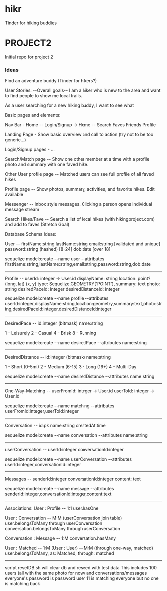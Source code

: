 # hikr
Tinder for hiking buddies

# PROJECT2
Initial repo for project 2

### Ideas

Find an adventure buddy
(Tinder for hikers?)


User Stories:
--Overall goals--
I am a hiker who is new to the area and want to find people to show me local trails.

As a user searching for a new hiking buddy, I want to see what


Basic pages and elements:

Nav Bar - Home -- Login/Signup  -> Home --  Search Faves Friends Profile

Landing Page - Show basic overview and call to action (try not to be too generic...)

Login/Signup pages - ...

Search/Match page -- Show one other member at a time with a profile photo and summary with one faved hike.

Other User profile page -- Matched users can see full profile of all faved hikes 

Profile page -- Show photos, summary, activities, and favorite hikes. Edit available

Messenger -- Inbox style messages. Clicking a person opens individual message stream

Search Hikes/Fave -- Search a list of local hikes (with hikingproject.com) and add to faves (Stretch Goal)



Database Schema Ideas:

User --
firstName:string
lastName:string
email:string \[validated and unique\] 
password:string (hashed) \[8-24\]
dob:date \[over 18\]

sequelize model:create --name user --attributes firstName:string,lastName:string,email:string,password:string,dob:date

------------------------------------

Profile --
userId: integer -> User.id
displayName: string
location: point? (long, lat) (x, y) type: Sequelize.GEOMETRY('POINT'),
summary: text
photo: string
desiredPaceId: integer
desiredDistanceId: integer


sequelize model:create --name profile --attributes userId:integer,displayName:string,location:geometry,summary:text,photo:string,desiredPaceId:integer,desiredDistanceId:integer

------------------------------------

DesiredPace --
id:integer (bitmask)
name:string 

1 - Leisurely
2 - Casual
4 - Brisk
8 - Running

sequelize model:create --name desiredPace --attributes name:string

------------------------------------

DesiredDistance --
id:integer (bitmask)
name:string 

1 - Short (0-5mi) 
2 - Medium (6-15)
3 - Long (16+)
4 - Multi-Day

sequelize model:create --name desiredDistance --attributes name:string

------------------------------------

One-Way-Matching --
userFromId: integer -> User.id
userToId: integer -> User.id

sequelize model:create --name matching --attributes userFromId:integer,userToId:integer

------------------------------------

Conversation --
id:pk
name:string
createdAt:time

sequelize model:create --name conversation --attributes name:string

------------------------------------

userConversation --
userId:integer
conversationId:integer

sequelize model:create --name userConversation --attributes userId:integer,conversationId:integer

------------------------------------

Messages --
senderId:integer
conversationId:integer
content: text


sequelize model:create --name message --attributes senderId:integer,conversationId:integer,content:text

------------------------------------

Associations:
User : Profile -- 1:1
user.hasOne

User : Conversation -- M:M (userConversation join table)
user.belongsToMany through userConversation
conversation.belongsToMany through userConversation

Conversation : Message -- 1:M 
conversation.hasMany


User : Matched -- 1:M
(User : User) -- M:M (through one-way, matched)
user.belongsToMany, as: Matched, through: matched



------------------------------------

script resetDB.sh will clear db and reseed with test data
This includes 100 users (all with the same photo for now)
and conversations/messages
everyone's password is password
user 11 is matching everyone but no one is matching back